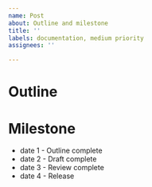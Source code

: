 ```yaml
---
name: Post
about: Outline and milestone
title: ''
labels: documentation, medium priority
assignees: ''

---
```


# Outline

# Milestone
- date 1 - Outline complete
- date 2 - Draft complete
- date 3 - Review complete
- date 4 - Release
